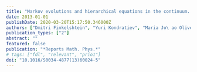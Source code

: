 ```yaml
---
title: "Markov evolutions and hierarchical equations in the continuum. II: Multicomponent systems"
date: 2013-01-01
publishDate: 2020-03-20T15:17:50.346000Z
authors: ["Dmitri Finkelshtein", "Yuri Kondratiev", "Maria Jo\ ao Oliveira"]
publication_types: ["2"]
abstract: ""
featured: false
publication: "*Reports Math. Phys.*"
# tags: ["fdl", "relevant", "prio1"]
doi: "10.1016/S0034-4877(13)60024-5"
---
```


